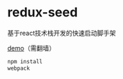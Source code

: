 # redux-seed
基于react技术栈开发的快速启动脚手架

 [demo](https://zhaomiing.github.io/redux-seed/)（需翻墙）


```bash
npm install
webpack
```
